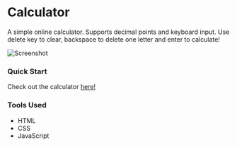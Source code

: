 # Calculator
A simple online calculator. Supports decimal points and keyboard input. Use delete key to clear, backspace to delete one letter and enter to calculate!

![Screenshot](https://i.imgur.com/3HzNF9G.png)

### Quick Start
Check out the calculator [here!](https://jusgu.github.io/calculator)

### Tools Used
- HTML
- CSS
- JavaScript